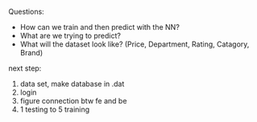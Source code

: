 Questions:

- How can we train and then predict with the NN?
- What are we trying to predict?
- What will the dataset look like? (Price, Department, Rating, Catagory, Brand)

next step:
1. data set, make database in .dat
2. login
3. figure connection btw fe and be
4. 1 testing to 5 training

